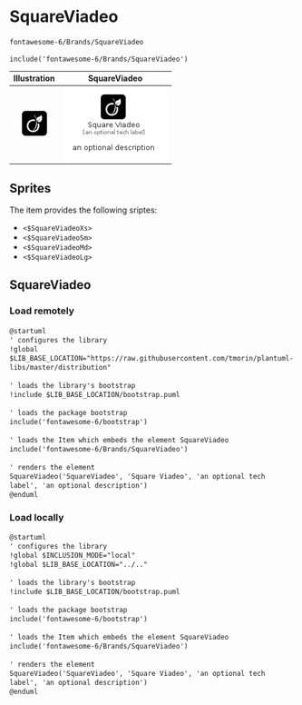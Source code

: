 # SquareViadeo


```text
fontawesome-6/Brands/SquareViadeo
```

```text
include('fontawesome-6/Brands/SquareViadeo')
```



| Illustration | SquareViadeo |
| :---: | :---: |
| ![illustration for Illustration](../../fontawesome-6/Brands/SquareViadeo.png) | ![illustration for SquareViadeo](../../fontawesome-6/Brands/SquareViadeo.Local.png) |



## Sprites
The item provides the following sriptes:

- `<$SquareViadeoXs>`
- `<$SquareViadeoSm>`
- `<$SquareViadeoMd>`
- `<$SquareViadeoLg>`





## SquareViadeo

### Load remotely
```plantuml
@startuml
' configures the library
!global $LIB_BASE_LOCATION="https://raw.githubusercontent.com/tmorin/plantuml-libs/master/distribution"

' loads the library's bootstrap
!include $LIB_BASE_LOCATION/bootstrap.puml

' loads the package bootstrap
include('fontawesome-6/bootstrap')

' loads the Item which embeds the element SquareViadeo
include('fontawesome-6/Brands/SquareViadeo')

' renders the element
SquareViadeo('SquareViadeo', 'Square Viadeo', 'an optional tech label', 'an optional description')
@enduml
```

### Load locally
```plantuml
@startuml
' configures the library
!global $INCLUSION_MODE="local"
!global $LIB_BASE_LOCATION="../.."

' loads the library's bootstrap
!include $LIB_BASE_LOCATION/bootstrap.puml

' loads the package bootstrap
include('fontawesome-6/bootstrap')

' loads the Item which embeds the element SquareViadeo
include('fontawesome-6/Brands/SquareViadeo')

' renders the element
SquareViadeo('SquareViadeo', 'Square Viadeo', 'an optional tech label', 'an optional description')
@enduml
```

